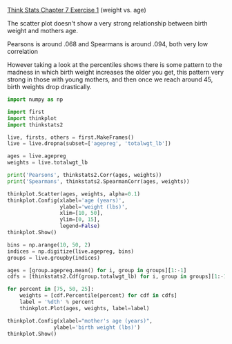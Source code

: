 [Think Stats Chapter 7 Exercise 1](http://greenteapress.com/thinkstats2/html/thinkstats2008.html#toc70) (weight vs. age)

The scatter plot doesn't show a very strong relationship between birth weight and mothers age.

Pearsons is around .068 and Spearmans is around .094, both very low correlation

However taking a look at the percentiles shows there is some pattern to the madness in which birth weight increases the older you get, this pattern very strong in those with young mothers, and then once we reach around 45, birth weights drop drastically.


```python
import numpy as np

import first
import thinkplot
import thinkstats2

live, firsts, others = first.MakeFrames()
live = live.dropna(subset=['agepreg', 'totalwgt_lb'])

ages = live.agepreg
weights = live.totalwgt_lb

print('Pearsons', thinkstats2.Corr(ages, weights))
print('Spearmans', thinkstats2.SpearmanCorr(ages, weights))

thinkplot.Scatter(ages, weights, alpha=0.1)
thinkplot.Config(xlabel='age (years)',
                 ylabel='weight (lbs)',
                 xlim=[10, 50],
                 ylim=[0, 15],
                 legend=False)
thinkplot.Show()

bins = np.arange(10, 50, 2)
indices = np.digitize(live.agepreg, bins)
groups = live.groupby(indices)

ages = [group.agepreg.mean() for i, group in groups][1:-1]
cdfs = [thinkstats2.Cdf(group.totalwgt_lb) for i, group in groups][1:-1]

for percent in [75, 50, 25]:
    weights = [cdf.Percentile(percent) for cdf in cdfs]
    label = '%dth' % percent
    thinkplot.Plot(ages, weights, label=label)

thinkplot.Config(xlabel="mother's age (years)",
               ylabel='birth weight (lbs)')
thinkplot.Show()
```
